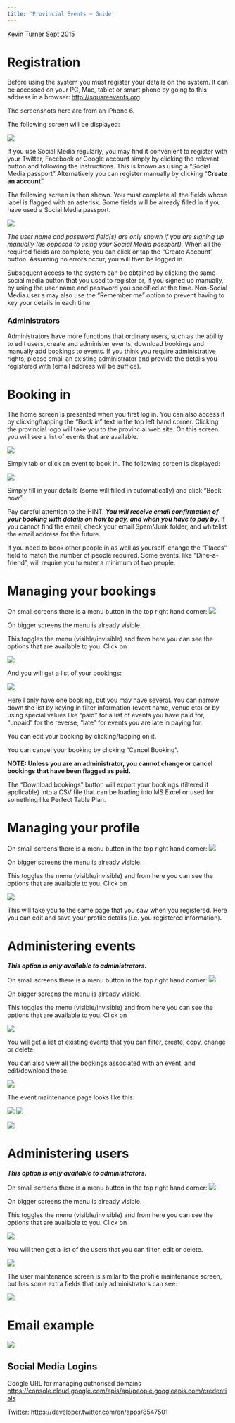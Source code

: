 ```yaml
---
title: 'Provincial Events – Guide'
---
```


Kevin Turner Sept 2015

Registration
============

Before using the system you must register your details on the system. It can be accessed on your PC, Mac, tablet or smart phone by going to this address in a browser: <http://squareevents.org>

The screenshots here are from an iPhone 6.

The following screen will be displayed:

![](readme_media/media/image1.png)

If you use Social Media regularly, you may find it convenient to register with your Twitter, Facebook or Google account simply by clicking the relevant button and following the instructions. This is known as using a “Social Media passport” Alternatively you can register manually by clicking “**Create an account**”.

The following screen is then shown. You must complete all the fields whose label is flagged with an asterisk. Some fields will be already filled in if you have used a Social Media passport.

![](readme_media/media/image2.png)

*The user name and password field(s) are only shown if you are signing up manually (as opposed to using your Social Media passport).* When all the required fields are complete, you can click or tap the “Create Account” button. Assuming no errors occur, you will then be logged in.

Subsequent access to the system can be obtained by clicking the same social media button that you used to register or, if you signed up manually, by using the user name and password you specified at the time. Non-Social Media user s may also use the “Remember me” option to prevent having to key your details in each time.

### Administrators

Administrators have more functions that ordinary users, such as the ability to edit users, create and administer events, download bookings and manually add bookings to events. If you think you require administrative rights, please email an existing administrator and provide the details you registered with (email address will be suffice).

Booking in
==========

The home screen is presented when you first log in. You can also access it by clicking/tapping the “Book in” text in the top left hand corner. Clicking the provincial logo will take you to the provincial web site. On this screen you will see a list of events that are available.

![](readme_media/media/image4.png)

Simply tab or click an event to book in. The following screen is displayed:

![](readme_media/media/image5.png)

Simply fill in your details (some will filled in automatically) and click “Book now”.

Pay careful attention to the HINT. ***You will receive email confirmation of your booking with details on how to pay, and when you have to pay by***. If you cannot find the email, check your email Spam/Junk folder, and whitelist the email address for the future.

If you need to book other people in as well as yourself, change the “Places” field to match the number of people required. Some events, like “Dine-a-friend”, will require you to enter a minimum of two people.

Managing your bookings
======================

On small screens there is a menu button in the top right hand corner: ![](readme_media/media/image7.png)

On bigger screens the menu is already visible.

This toggles the menu (visible/invisible) and from here you can see the options that are available to you. Click on

![](readme_media/media/image8.png)

And you will get a list of your bookings:

![](readme_media/media/image9.png)

Here I only have one booking, but you may have several. You can narrow down the list by keying in filter information (event name, venue etc) or by using special values like “paid” for a list of events you have paid for, “unpaid” for the reverse, “late” for events you are late in paying for.

You can edit your booking by clicking/tapping on it.

You can cancel your booking by clicking “Cancel Booking”.

**NOTE: Unless you are an administrator, you cannot change or cancel bookings that have been flagged as paid.**

The “Download bookings” button will export your bookings (filtered if applicable) into a CSV file that can be loading into MS Excel or used for something like Perfect Table Plan.

Managing your profile
=====================

On small screens there is a menu button in the top right hand corner: ![](readme_media/media/image7.png)

On bigger screens the menu is already visible.

This toggles the menu (visible/invisible) and from here you can see the options that are available to you. Click on

![](readme_media/media/image10.png)

This will take you to the same page that you saw when you registered. Here you can edit and save your profile details (i.e. you registered information).

Administering events
====================

***This option is only available to administrators.***

On small screens there is a menu button in the top right hand corner: ![](readme_media/media/image7.png)

On bigger screens the menu is already visible.

This toggles the menu (visible/invisible) and from here you can see the options that are available to you. Click on

![](readme_media/media/image11.png)

You will get a list of existing events that you can filter, create, copy, change or delete.

You can also view all the bookings associated with an event, and edit/download those.

![](readme_media/media/image12.png)

The event maintenance page looks like this:

![](readme_media/media/image13.png)  ![](readme_media/media/image14.png)

![](readme_media/media/image15.png)

Administering users
===================

***This option is only available to administrators.***

On small screens there is a menu button in the top right hand corner: ![](readme_media/media/image7.png)

On bigger screens the menu is already visible.

This toggles the menu (visible/invisible) and from here you can see the options that are available to you. Click on

![](readme_media/media/image16.png)

You will then get a list of the users that you can filter, edit or delete.

![](readme_media/media/image17.png)

The user maintenance screen is similar to the profile maintenance screen, but has some extra fields that only administrators can see:

![](readme_media/media/image18.png)

Email example
=============

![](readme_media/media/image19.png)

## Social Media Logins
Google URL for managing authorised domains
https://console.cloud.google.com/apis/api/people.googleapis.com/credentials

Twitter: https://developer.twitter.com/en/apps/8547501

